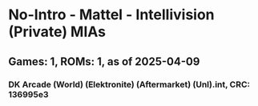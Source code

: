# No-Intro - Mattel - Intellivision (Private) MIAs
## Games: 1, ROMs: 1, as of 2025-04-09

### DK Arcade (World) (Elektronite) (Aftermarket) (Unl).int, CRC: 136995e3
